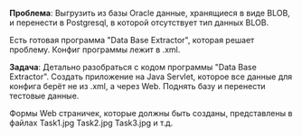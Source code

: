 **Проблема**: Выгрузить из базы Oracle данные, хранящиеся в виде BLOB, и перенести в Рostgresql, в которой отсутствует тип данных BLOB.

Есть готовая программа "Data Base Extractor", которая решает проблему. Конфиг программы лежит в .xml.

**Задача**: Детально разобраться с кодом программы "Data Base Extractor". Создать приложение на Java Servlet, которое все данные для конфига берёт не из .xml, а через Web. Поднять базу и перенести тестовые данные.

Формы Web страничек, которые должны быть созданы, представлены в файлах Task1.jpg Task2.jpg Task3.jpg и т.д.
